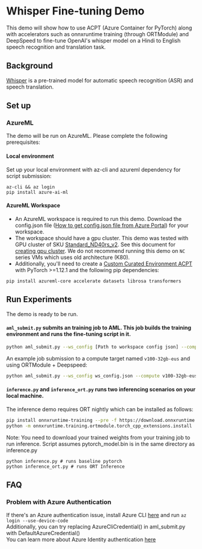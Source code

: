 # Whisper Fine-tuning Demo

This demo will show how to use ACPT (Azure Container for PyTorch) along with accelerators such as onnxruntime training (through ORTModule) and DeepSpeed to fine-tune OpenAI's whisper model on a Hindi to English speech recognition and translation task.

## Background

[Whisper](https://huggingface.co/openai/whisper-large) is a pre-trained model for automatic speech recognition (ASR) and speech translation.

## Set up

### AzureML
The demo will be run on AzureML. Please complete the following prerequisites:

#### Local environment
Set up your local environment with az-cli and azureml dependency for script submission:

```
az-cli && az login
pip install azure-ai-ml
```

#### AzureML Workspace
- An AzureML workspace is required to run this demo. Download the config.json file ([How to get config.json file from Azure Portal](https://docs.microsoft.com/en-us/azure/machine-learning/how-to-configure-environment#workspace)) for your workspace.
- The workspace should have a gpu cluster. This demo was tested with GPU cluster of SKU [Standard_ND40rs_v2](https://docs.microsoft.com/en-us/azure/virtual-machines/ndv2-series). See this document for [creating gpu cluster](https://docs.microsoft.com/en-us/azure/machine-learning/how-to-create-attach-compute-cluster?tabs=python). We do not recommend running this demo on `NC` series VMs which uses old architecture (K80).
- Additionally, you'll need to create a [Custom Curated Environment ACPT](https://learn.microsoft.com/en-us/azure/machine-learning/resource-curated-environments) with PyTorch >=1.12.1 and the following pip dependencies:
```
pip install azureml-core accelerate datasets librosa transformers
```

## Run Experiments
The demo is ready to be run.

#### `aml_submit.py` submits an training job to AML. This job builds the training environment and runs the fine-tuning script in it.

```bash
python aml_submit.py --ws_config [Path to workspace config json] --compute [Name of gpu cluster] [ORT + DeepSpeed flag]
```

An example job submission to a compute target named `v100-32gb-eus` and using ORTModule + Deepspeed:

```bash
python aml_submit.py --ws_config ws_config.json --compute v100-32gb-eus --ort_ds
```

#### `inference.py` and `inference_ort.py` runs two inferencing scenarios on your local machine. 

The inference demo requires ORT nightly which can be installed as follows:
```bash
pip install onnxruntime-training --pre -f https://download.onnxruntime.ai/onnxruntime_nightly_cu116.html && \
python -m onnxruntime.training.ortmodule.torch_cpp_extensions.install
```

Note: You need to download your trained weights from your training job to run inference. Script assumes pytorch_model.bin is in the same directory as inference.py

```
python inference.py # runs baseline pytorch
python inference_ort.py # runs ORT Inference
```

## FAQ
### Problem with Azure Authentication
If there's an Azure authentication issue, install Azure CLI [here](https://docs.microsoft.com/en-us/cli/azure/) and run `az login --use-device-code`
<br>Additionally, you can try replacing AzureCliCredential() in aml_submit.py with DefaultAzureCredential()
<br>You can learn more about Azure Identity authentication [here](https://learn.microsoft.com/en-us/python/api/azure-identity/azure.identity?view=azure-python)
